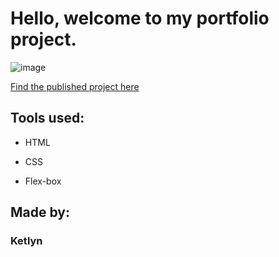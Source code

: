 # Hello, welcome to my portfolio project.

![image](images/page.png)

[Find the published project here](https://fouxica.vercel.app/)

## Tools used:

* HTML

* CSS

* Flex-box

## Made by:

### Ketlyn